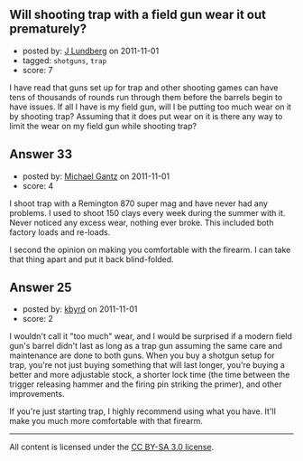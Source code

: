 ## Will shooting trap with a field gun wear it out prematurely?

- posted by: [J Lundberg](https://stackexchange.com/users/-1/40-j-lundberg) on 2011-11-01
- tagged: `shotguns`, `trap`
- score: 7

<p>I have read that guns set up for trap and other shooting games can have tens of thousands of rounds run through them before the barrels begin to have issues.  If all I have is my field gun, will I be putting too much wear on it by shooting trap?  Assuming that it does put wear on it is there any way to limit the wear on my field gun while shooting trap?</p>



## Answer 33

- posted by: [Michael Gantz](https://stackexchange.com/users/-1/64-michael-gantz) on 2011-11-01
- score: 4

<p>I shoot trap with a Remington 870 super mag and have never had any problems.  I used to shoot 150 clays every week during the summer with it.  Never noticed any excess wear, nothing ever broke.  This included both factory loads and re-loads.</p>

<p>I second the opinion on making you comfortable with the firearm.  I can take that thing apart and put it back blind-folded.</p>



## Answer 25

- posted by: [kbyrd](https://stackexchange.com/users/-1/37-kbyrd) on 2011-11-01
- score: 2

<p>I wouldn't call it "too much" wear, and I would be surprised if a modern field gun's barrel didn't last as long as a trap gun assuming the same care and maintenance are done to both guns. When you buy a shotgun setup for trap, you're not just buying something that will last longer, you're buying a better and more adjustable stock, a shorter lock time (the time between the trigger releasing hammer and the firing pin striking the primer), and other improvements. </p>

<p>If you're just starting trap, I highly recommend using what you have. It'll make you much more comfortable with that firearm.</p>




---

All content is licensed under the [CC BY-SA 3.0 license](https://creativecommons.org/licenses/by-sa/3.0/).
